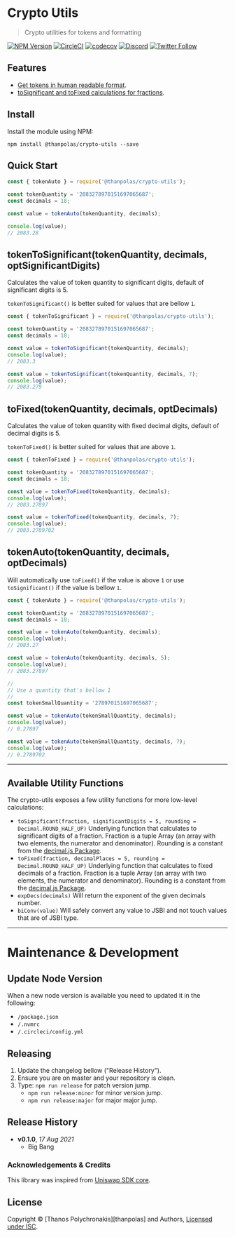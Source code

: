 # Crypto Utils

> Crypto utilities for tokens and formatting

[![NPM Version][npm-image]][npm-url]
[![CircleCI](https://circleci.com/gh/thanpolas/crypto-utils.svg?style=svg)](https://circleci.com/gh/thanpolas/crypto-utils)
[![codecov](https://codecov.io/gh/thanpolas/crypto-utils/branch/develop/graph/badge.svg)](https://codecov.io/gh/thanpolas/crypto-utils)
[![Discord](https://img.shields.io/discord/847075821276758096?label=discord&color=CBE9F0)](https://discord.gg/GkyEqzJWEY)
[![Twitter Follow](https://img.shields.io/twitter/follow/thanpolas.svg?label=thanpolas&style=social)](https://twitter.com/thanpolas)

## Features

-   [Get tokens in human readable format][token_to_significant].
-   [toSignificant and toFixed calculations for fractions][utils].

## Install

Install the module using NPM:

```
npm install @thanpolas/crypto-utils --save
```

## Quick Start

```js
const { tokenAuto } = require('@thanpolas/crypto-utils');

const tokenQuantity = '2083278970151697065687';
const decimals = 18;

const value = tokenAuto(tokenQuantity, decimals);

console.log(value);
// 2083.28
```

## tokenToSignificant(tokenQuantity, decimals, optSignificantDigits)

Calculates the value of token quantity to significant digits, default of significant digits is 5.

`tokenToSignificant()` is better suited for values that are bellow `1`.

```js
const { tokenToSignificant } = require('@thanpolas/crypto-utils');

const tokenQuantity = '2083278970151697065687';
const decimals = 18;

const value = tokenToSignificant(tokenQuantity, decimals);
console.log(value);
// 2083.3

const value = tokenToSignificant(tokenQuantity, decimals, 7);
console.log(value);
// 2083.279
```

## toFixed(tokenQuantity, decimals, optDecimals)

Calculates the value of token quantity with fixed decimal digits, default of decimal digits is 5.

`tokenToFixed()` is better suited for values that are above `1`.

```js
const { tokenToFixed } = require('@thanpolas/crypto-utils');

const tokenQuantity = '2083278970151697065687';
const decimals = 18;

const value = tokenToFixed(tokenQuantity, decimals);
console.log(value);
// 2083.27897

const value = tokenToFixed(tokenQuantity, decimals, 7);
console.log(value);
// 2083.2789702
```

## tokenAuto(tokenQuantity, decimals, optDecimals)

Will automatically use `toFixed()` if the value is above `1` or use `toSignificant()` if the value is bellow `1`.

```js
const { tokenAuto } = require('@thanpolas/crypto-utils');

const tokenQuantity = '2083278970151697065687';
const decimals = 18;

const value = tokenAuto(tokenQuantity, decimals);
console.log(value);
// 2083.27

const value = tokenAuto(tokenQuantity, decimals, 5);
console.log(value);
// 2083.27897

//
// Use a quantity that's bellow 1
//
const tokenSmallQuantity = '278970151697065687';

const value = tokenAuto(tokenSmallQuantity, decimals);
console.log(value);
// 0.27897

const value = tokenAuto(tokenSmallQuantity, decimals, 7);
console.log(value);
// 0.2789702
```

---

## Available Utility Functions

The crypto-utils exposes a few utility functions for more low-level calculations:

-   `toSignificant(fraction, significantDigits = 5, rounding = Decimal.ROUND_HALF_UP)` Underlying function that calculates to significant digits of a fraction. Fraction is a tuple Array (an array with two elements, the numerator and denominator). Rounding is a constant from the [decimal.js Package][decimal].
-   `toFixed(fraction, decimalPlaces = 5, rounding = Decimal.ROUND_HALF_UP)` Underlying function that calculates to fixed decimals of a fraction. Fraction is a tuple Array (an array with two elements, the numerator and denominator). Rounding is a constant from the [decimal.js Package][decimal].
-   `expDecs(decimals)` Will return the exponent of the given decimals number.
-   `biConv(value)` Will safely convert any value to JSBI and not touch values that are of JSBI type.

---

# Maintenance & Development

## Update Node Version

When a new node version is available you need to updated it in the following:

-   `/package.json`
-   `/.nvmrc`
-   `/.circleci/config.yml`

## Releasing

1. Update the changelog bellow ("Release History").
1. Ensure you are on master and your repository is clean.
1. Type: `npm run release` for patch version jump.
    - `npm run release:minor` for minor version jump.
    - `npm run release:major` for major major jump.

## Release History

-   **v0.1.0**, _17 Aug 2021_
    -   Big Bang

### Acknowledgements & Credits

This library was inspired from [Uniswap SDK core][unisdkcore].

## License

Copyright © [Thanos Polychronakis][thanpolas] and Authors, [Licensed under ISC](/LICENSE).

[decimal]: https://github.com/MikeMcl/decimal.js/
[unisdkcore]: https://github.com/uniswap/uniswap-sdk-core
[token_to_significant]: #tokentosignificanttokenquantity-decimals-optsignificantdigits
[utils]: #available-utility-functions
[npm-image]: https://img.shields.io/npm/v/@thanpolas/crypto-utils.svg
[npm-url]: https://npmjs.org/package/@thanpolas/crypto-utils

